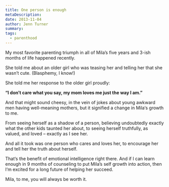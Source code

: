 ```yaml
---
title: One person is enough
metaDescription: 
date: 2013-11-04
author: Jenn Turner
summary: 
tags:
  - parenthood
---
```


My most favorite parenting triumph in all of Mila’s five years and 3-ish months of life happened recently.

She told me about an older girl who was teasing her and telling her that she wasn’t cute. (Blasphemy, I know!)

She told me her response to the older girl proudly:

**“I don’t care what you say, my mom loves me just the way I am.”** 

And that might sound cheesy, in the vein of jokes about young awkward men having well-meaning mothers, but it signified a change in Mila‘s growth to me.

From seeing herself as a shadow of a person, believing undoubtedly exactly what the other kids taunted her about, to seeing herself truthfully, as valued, and loved – exactly as I see her.

And all it took was one person who cares and loves her, to encourage her and tell her the truth about herself. 

That‘s the benefit of emotional intelligence right there. And if I can learn enough in 9 months of counseling to put Mila’s self growth into action, then I‘m excited for a long future of helping her succeed. 

Mila, to me, you will always be worth it. 